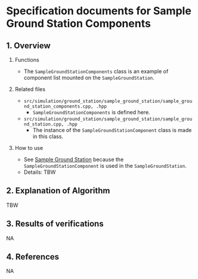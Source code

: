 # Specification documents for Sample Ground Station Components

## 1.  Overview

1. Functions
   - The `SampleGroundStationComponents` class is an example of component list mounted on the `SampleGroundStation`.

2. Related files
   - `src/simulation/ground_station/sample_ground_station/sample_ground_station_components.cpp, .hpp`
     - `SampleGroundStationComponents` is defined here.
   - `src/simulation/ground_station/sample_ground_station/sample_ground_station.cpp, .hpp`
     - The instance of the `SampleGroundStationComponent` class is made in this class.

3. How to use
   - See [Sample Ground Station](./Spec_SampleGroundStation.md) because the `SampleGroundStationComponent` is used in the `SampleGroundStation`.
   - Details: TBW

## 2. Explanation of Algorithm
TBW

## 3. Results of verifications
NA

## 4. References
NA
